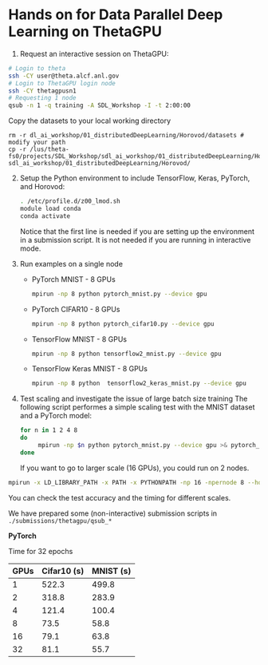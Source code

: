 # Hands on for Data Parallel Deep Learning on ThetaGPU

1. Request an interactive session on ThetaGPU:
```bash
# Login to theta
ssh -CY user@theta.alcf.anl.gov 
# Login to ThetaGPU login node
ssh -CY thetagpusn1 
# Requesting 1 node 
qsub -n 1 -q training -A SDL_Workshop -I -t 2:00:00
```
Copy the datasets to your local working directory 
```
rm -r dl_ai_workshop/01_distributedDeepLearning/Horovod/datasets # modify your path
cp -r /lus/theta-fs0/projects/SDL_Workshop/sdl_ai_workshop/01_distributedDeepLearning/Horovod/datasets sdl_ai_workshop/01_distributedDeepLearning/Horovod/
```

2. Setup the Python environment to include TensorFlow, Keras, PyTorch, and Horovod:
   ```bash
   . /etc/profile.d/z00_lmod.sh
   module load conda
   conda activate
   ```
   Notice that the first line is needed if you are setting up the environment in a submission script. It is not needed if you are running in interactive mode. 
3. Run examples on a single node
   - PyTorch MNIST - 8 GPUs
     ```bash
     mpirun -np 8 python pytorch_mnist.py --device gpu
     ```

   - PyTorch CIFAR10 - 8 GPUs
     ```bash
     mpirun -np 8 python pytorch_cifar10.py --device gpu
     ```

   -  TensorFlow MNIST - 8 GPUs
      ```bash
      mpirun -np 8 python tensorflow2_mnist.py --device gpu
      ```

   - TensorFlow Keras MNIST - 8 GPUs
     ```bash
     mpirun -np 8 python  tensorflow2_keras_mnist.py --device gpu
     ```
     
4. Test scaling and investigate the issue of large batch size training
The following script performes a simple scaling test with the MNIST dataset and a PyTorch model:
   ```bash
   for n in 1 2 4 8
   do
     	mpirun -np $n python pytorch_mnist.py --device gpu >& pytorch_mnist.out.$n
   done
   ```
   If you want to go to larger scale (16 GPUs), you could run on 2 nodes. 
  ```bash
  mpirun -x LD_LIBRARY_PATH -x PATH -x PYTHONPATH -np 16 -npernode 8 --hostfile $COBALT_NODEFILE  python pytorch_mnist.py --device gpu >& pytorch_mnist.out
  ```
   You can check the test accuracy and the timing for different scales.
  
   We have prepared some (non-interactive) submission scripts in `./submissions/thetagpu/qsub_*`
   
   
   **PyTorch**
   
   Time for 32 epochs 
   
| GPUs | Cifar10 (s) | MNIST (s) |
| ---- | ---------------------- | -------------------- |
|    1 |            522.3       |         499.8        |
|    2 |            318.8       |         283.9        |
|    4 |            121.4       |         100.4        |
|    8 |             73.5       |         58.8         |
|   16 |             79.1       |         63.8         |
|   32 |             81.1       |         55.7         |   
